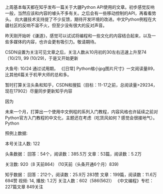 上周基本每天都在知乎发布一篇关于大疆Python API使用的文章。初步感觉反响一般，当然应该和内容的噱头不多有关。之后会有一些移动控制的API，再看看势头。
向大疆技术支持提了不少反馈，期待开发环境的改进。中文Python例程在大疆社区的反响不温不火，但至少没有很大的反对声音。

昨天刚开始听《谦道》，感觉可以试试将编程和一些文化的内容结合起来，以及一些多媒体的内容，也许会更有吸引力。敬请期待。

CSDN设置为关注可见文章之后，关注人数从10月初的30左右迅速上升至74（10/21), 99 (10/29)，于是又开始更新

大鱼号: 10/24 通过试用期， 《[日常] Python缩小jpg图片尺寸》一文阅读量89，比其他6篇关于机甲大师的总和多。

暂时打算关注头条和知乎，CSDN和搜狐（目标：11-17之前，总阅读量>29234，现在17902）尽量同步更新知乎内容



因为

未来一个月，打算出一个使用中文例程的系列入门教程，内容风格也许延续之前对Python官方入门教程的中文化，主题还在考虑（吃货风如何？感觉会很接地气）。Python


照例上数据:

本号关注人数: 122

头条数据：
回答：54个，阅读数：385.5万
文章：53篇，阅读数：5.2万

关注数: 920（8 天前864） (10天前（头条开通6个月）839)

知乎数据：
回答：212个，阅读数：25.9万 283赞
文章：199篇，阅读数：11.6万 694赞
视频: 14, 播放: 1.2万
关注人数：602（586(562)）
《中文编程》专栏：
  227篇文章
  849关注